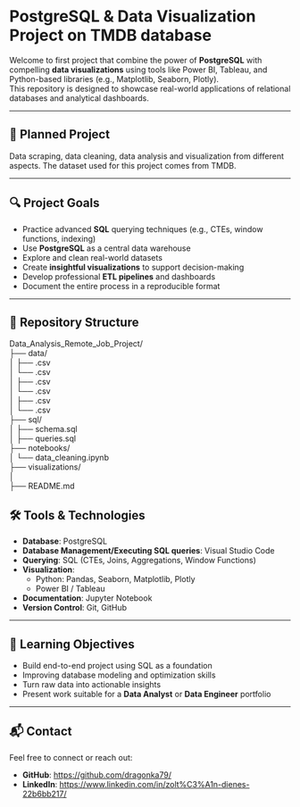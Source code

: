 # PostgreSQL & Data Visualization Project on TMDB database

Welcome to first project that combine the power of **PostgreSQL** with compelling **data visualizations** using tools like Power BI, Tableau, and Python-based libraries (e.g., Matplotlib, Seaborn, Plotly).  
This repository is designed to showcase real-world applications of relational databases and analytical dashboards.


---


## 📌 Planned Project

Data scraping, data cleaning, data analysis and visualization from different aspects.
The dataset used for this project comes from TMDB.

---
## 🔍 Project Goals

- Practice advanced **SQL** querying techniques (e.g., CTEs, window functions, indexing)
- Use **PostgreSQL** as a central data warehouse
- Explore and clean real-world datasets
- Create **insightful visualizations** to support decision-making
- Develop professional **ETL pipelines** and dashboards
- Document the entire process in a reproducible format

---

## 📁 Repository Structure

Data_Analysis_Remote_Job_Project/  
├── data/  
│   ├── .csv  
│   └── .csv  
│   ├── .csv  
│   └── .csv  
│   ├── .csv  
│   └── .csv  
├── sql/  
│   ├── schema.sql  
│   ├── queries.sql  
├── notebooks/  
│   └── data_cleaning.ipynb  
├── visualizations/  
│     
├── README.md  


## 🛠️ Tools & Technologies

- **Database**: PostgreSQL
- **Database Management/Executing SQL queries**: Visual Studio Code
- **Querying**: SQL (CTEs, Joins, Aggregations, Window Functions)
- **Visualization**:
  - Python: Pandas, Seaborn, Matplotlib, Plotly
  - Power BI / Tableau
- **Documentation**: Jupyter Notebook
- **Version Control**: Git, GitHub

---


## 🧠 Learning Objectives

- Build end-to-end project using SQL as a foundation
- Improving database modeling and optimization skills
- Turn raw data into actionable insights
- Present work suitable for a **Data Analyst** or **Data Engineer** portfolio

---

## 📬 Contact

Feel free to connect or reach out:

- **GitHub**: https://github.com/dragonka79/
- **LinkedIn**: https://www.linkedin.com/in/zolt%C3%A1n-dienes-22b6bb217/
